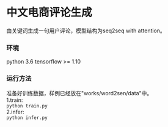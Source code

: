 中文电商评论生成
========
由关键词生成一句用户评论，模型结构为seq2seq with attention。


### 环境
python 3.6
tensorflow >= 1.10

### 运行方法
准备好训练数据，样例已经放在"works/word2sen/data"中。\
1.train:\
```python train.py```\
2.infer:\
```python infer.py```
